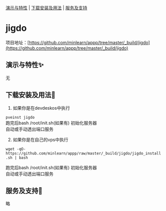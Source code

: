 [演示与特性](#演示与特性) | [下载安装及用法](#下载安装及用法) | [服务及支持](#服务及支持)

jigdo
=====

项目地址：[https://github.com/minlearn/appp/tree/master/_build/jigdo](https://github.com/minlearn/appp/tree/master/_build/jigdo)

演示与特性✨
-----


无



下载安装及用法📄
-----

1) 如果你是在devdeskos中执行  


```pveinst jigdo```  
跑完后bash /root/init.sh(如果有) 初始化服务器  
自动或手动透出端口服务



2) 如果你是在自己的vps中执行


```wget -qO- https://github.com/minlearn/appp/raw/master/_build/jigdo/jigdo_install.sh | bash```  

跑完后bash /root/init.sh(如果有) 初始化服务器  
自动或手动透出端口服务


服务及支持👀
-----

略







